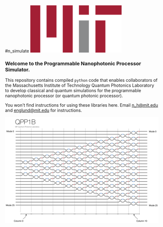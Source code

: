 #n_simulate
![Massachusetts Institute of Technology Logo.](mit2.png)

### Welcome to the Programmable Nanophotonic Processor Simulator.

This repository contains compiled `python` code that enables collaborators of the Massachusetts Institute of Technology Quantum Photonics Laboratory to develop classical and quantum simulations for the programmable nanophotonic processor (or quantum photonic processor).

You won't find instructions for using these libraries here. Email n_h@mit.edu and englund@mit.edu for instructions.

![Schematic of Programmable nanophotonic processor.](qpp1b.png)

